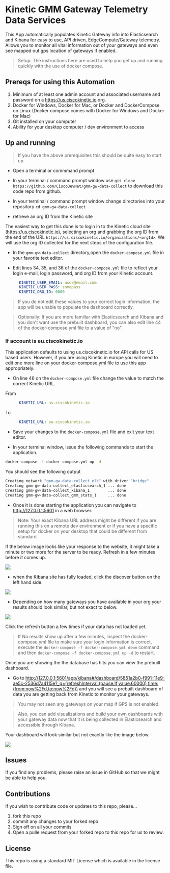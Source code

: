 # Kinetic GMM Gateway Telemetry Data Services

This App automatically populates Kinetic Gateway info into Elasticsearch and Kibana for easy to use, API driven, EdgeCompute/Gateway telemetry. Allows you to monitor all vital information out of your gateways and even see mapped out gps location of gateways if enabled.

> Setup: The instructions here are used to help you get up and running quickly with the use of docker compose.

## Prereqs for using this Automation

1. Minimum of at least one admin account and associated username and password on a https://us.ciscokinetic.io org.
2. Docker for Windows, Docker for Mac, or Docker and DockerCompose on Linux (Docker compose comes with Docker for Windows and Docker for Mac)
3. Git installed on your computer
4. Ability for your desktop computer / dev environment to access

## Up and running

> If you have the above prerequisites this should be quite easy to start up.

* Open a terminal or commmand prompt
  
* In your terminal / command prompt window use `git clone https://github.com/CiscoDevNet/gmm-gw-data-collect` to download this code repo from github.
  
* In your terminal / command prompt window change directories into your repository `cd gmm-gw-data-collect`
  
* retrieve an org ID from the Kinetic site

The easiest way to get this done is to login in to the Kinetic cloud site (https://us.ciscokinetic.io), selecting an org and grabbing the org ID from the end of the URL `https://us.ciscokinetic.io/organizations/<orgId>`.  We will use the org ID collected for the next steps of the configuration file.

* In the `gmm-gw-data-collect` directory,open the `docker-compose.yml` file in your favorite text editor.
  
* Edit lines 34, 35, and 36 of the `docker-compose.yml` file to reflect your login e-mail, login password, and org ID from your Kinetic account.

```yaml
      KINETIC_USER_EMAIL: user@email.com
      KINETIC_USER_PASS: somepass
      KINETIC_ORG_ID: 0000

```

> If you do not edit these values to your correct login information, the app will be unable to populate the dashboard correctly.

> Optionally: If you are more familiar with Elasticsearch and Kibana and you don't want use the prebuilt dashboard, you can also edit line 44 of the docker-compose.yml file to a value of "no".

### If account is eu.ciscokinetic.io

This application defaults to using us.ciscokinetic.io for API calls for US based users.  However, if you are using Kinetic in europe you will need to edit one more line on your docker-compose.yml file to use this app appropriately.

* On line 46 on the `docker-compose.yml` file change the value to match the correct Kinetic URL.

From

```yaml
      KINETIC_URL: us.ciscokinetic.io
```

To

```yaml
      KINETIC_URL: eu.ciscokinetic.io
```

* Save your changes to the `docker-compose.yml` file and exit your text editor.

* In your terminal window, issue the following commands to start the application.

```bash
docker-compose -f docker-compose.yml up -d
```

You should see the following output

```bash
Creating network "gmm-gw-data-collect_elk" with driver "bridge"
Creating gmm-gw-data-collect_elasticsearch_1 ... done
Creating gmm-gw-data-collect_kibana_1        ... done
Creating gmm-gw-data-collect_gmm_stats_1     ... done
```

* Once it is done starting the application you can navigate to http://127.0.0.1:5601 in a web browser.

> Note: Your exact Kibana URL address might be different if you are running this on a remote dev environment or if you have a specific setup for docker on your desktop that could be different from standard.

If the below image looks like your response to the website, it might take a minute or two more for the server to be ready.  Refresh in a few minutes before it comes up.

![](images/kib_not_ready.png)

* when the Kibana site has fully loaded, click the discover button on the left hand side.

![](images/kib_ready.png)

* Depending on how many gateways you have available in your org your results should look similar, but not exact to below.

![](images/gw_results.png)

Click the refresh button a few times if your data has not loaded yet.

> If No results show up after a few minutes, inspect the docker-compose.yml file to make sure your login information is correct, execute the `docker-compose -f docker-compose.yml down` command and then `docker-compose -f docker-compose.yml up -d` to restart.

Once you are showing the the database has hits you can view the prebuilt dashboard.

* Go to http://127.0.0.1:5601/app/kibana#/dashboard/5851a2b0-f991-11e9-ae5c-2536d7a4115e?_g=(refreshInterval:(pause:!f,value:60000),time:(from:now%2Fd,to:now%2Fd)) and you will see a prebuilt dashboard of data you are getting back from Kinetic to monitor your gateways.

> You may not seen any gateways on your map if GPS is not enabled.

> Also, you can add visualizations and build your own dashboards with your gateway data now that it is being collected in Elasticsearch and accessible through Kibana.

Your dashboard will look similar but not exactly like the image below.

![](images/prebuilt-dash.png)

## Issues

If you find any problems, please raise an issue in GitHub so that we might be able to help you.

## Contributions

If you wish to contribute code or updates to this repo, please...

1. fork this repo
2. commit any changes to your forked repo
3. Sign off on all your commits
4. Open a pulle request from your forked repo to this repo for us to review.

## License

This repo is using a standard MIT License which is available in the license file.